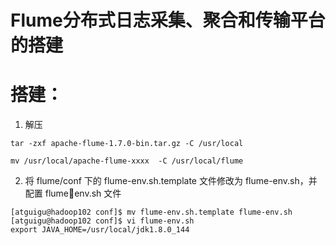 # Flume分布式日志采集、聚合和传输平台的搭建

# 搭建：

1. 解压
```
tar -zxf apache-flume-1.7.0-bin.tar.gz -C /usr/local

mv /usr/local/apache-flume-xxxx  -C /usr/local/flume
```

2. 将 flume/conf 下的 flume-env.sh.template 文件修改为 flume-env.sh，并配置 flumeenv.sh 文件
```
[atguigu@hadoop102 conf]$ mv flume-env.sh.template flume-env.sh
[atguigu@hadoop102 conf]$ vi flume-env.sh
export JAVA_HOME=/usr/local/jdk1.8.0_144
```


